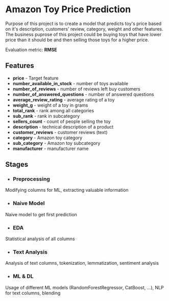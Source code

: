 # Amazon Toy Price Prediction  

Purpose of this project is to create a model that predicts toy's price based on it's description, customers' review, category, weight and other features.
The business puprose of this project could be buying toys that have lower price than it should be and then selling those toys for a higher price.  
  
Evaluation metric: **RMSE**

## Features
- **price** - Target feature
- **number_available_in_stock** - number of toys available
- **number_of_reviews** - number of reviews left buy customers
- **number_of_answered_questions** - number of answered questions
- **average_review_rating** - average rating of a toy
- **weight_g** - weight of a toy in grams
- **total_rank** - rank among all categories
- **sub_rank** - rank in subcategory
- **sellers_count** - count of people selling the toy
- **description** - technical description of a product
- **customer_reviews** - customer reviews (text)
- **category** - Amazon toy category
- **sub_category** - Amazon toy subcategory
- **manufacturer** - manufacturer name

## Stages
- ### Preprocessing
Modifying columns for ML, extracting valuable information
- ### Naive Model
Naive model to get first prediction
- ### EDA
Statistical analysis of all columns
- ### Text Analysis
Analysis of text columns, tokenization, lemmatization, sentiment analysis
- ### ML & DL
Usage of different ML models (RandomForestRegressor, CatBoost, ...), NLP for text columns, blending
